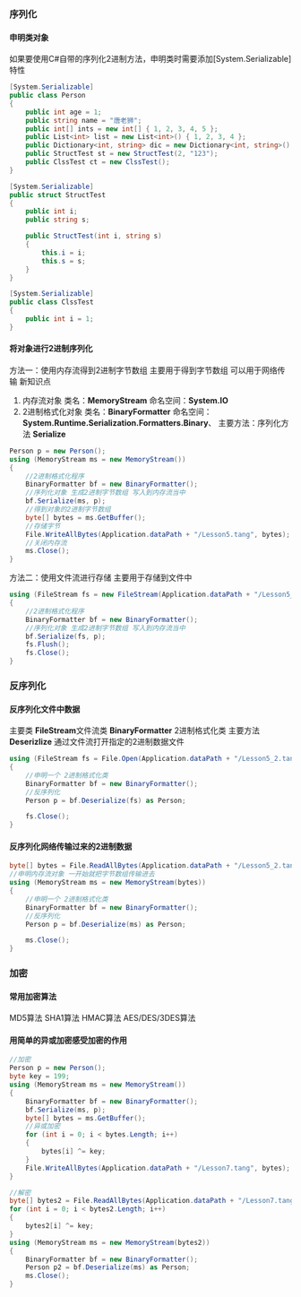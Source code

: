 ### 序列化
#### 申明类对象
如果要使用C#自带的序列化2进制方法，申明类时需要添加[System.Serializable]特性

```c#
[System.Serializable]
public class Person
{
    public int age = 1;
    public string name = "唐老狮";
    public int[] ints = new int[] { 1, 2, 3, 4, 5 };
    public List<int> list = new List<int>() { 1, 2, 3, 4 };
    public Dictionary<int, string> dic = new Dictionary<int, string>() { { 1, "123" }, { 2, "1223" }, { 3, "435345" } };
    public StructTest st = new StructTest(2, "123");
    public ClssTest ct = new ClssTest();
}

[System.Serializable]
public struct StructTest
{
    public int i;
    public string s;

    public StructTest(int i, string s)
    {
        this.i = i;
        this.s = s;
    }
}

[System.Serializable]
public class ClssTest
{
    public int i = 1;
}
```

#### 将对象进行2进制序列化
方法一：使用内存流得到2进制字节数组
主要用于得到字节数组 可以用于网络传输
新知识点
1. 内存流对象
类名：**MemoryStream**
命名空间：**System.IO**
2. 2进制格式化对象
类名：**BinaryFormatter**
命名空间：**System.Runtime.Serialization.Formatters.Binary**、
主要方法：序列化方法 **Serialize**

```c#
Person p = new Person();
using (MemoryStream ms = new MemoryStream())
{
    //2进制格式化程序
    BinaryFormatter bf = new BinaryFormatter();
    //序列化对象 生成2进制字节数组 写入到内存流当中
    bf.Serialize(ms, p);
    //得到对象的2进制字节数组
    byte[] bytes = ms.GetBuffer();
    //存储字节
    File.WriteAllBytes(Application.dataPath + "/Lesson5.tang", bytes);
    //关闭内存流
    ms.Close();
}
```

方法二：使用文件流进行存储
主要用于存储到文件中

```c#
using (FileStream fs = new FileStream(Application.dataPath + "/Lesson5_2.tang", FileMode.OpenOrCreate, FileAccess.Write))
{
    //2进制格式化程序
    BinaryFormatter bf = new BinaryFormatter();
    //序列化对象 生成2进制字节数组 写入到内存流当中
    bf.Serialize(fs, p);
    fs.Flush();
    fs.Close();
}
```

### 反序列化
#### 反序列化文件中数据
主要类
**FileStream**文件流类
**BinaryFormatter** 2进制格式化类
主要方法
**Deserizlize** 通过文件流打开指定的2进制数据文件

```c#
using (FileStream fs = File.Open(Application.dataPath + "/Lesson5_2.tang", FileMode.Open, FileAccess.Read))
{
    //申明一个 2进制格式化类
    BinaryFormatter bf = new BinaryFormatter();
    //反序列化
    Person p = bf.Deserialize(fs) as Person;

    fs.Close();
}
```

#### 反序列化网络传输过来的2进制数据
```c#
byte[] bytes = File.ReadAllBytes(Application.dataPath + "/Lesson5_2.tang");
//申明内存流对象 一开始就把字节数组传输进去
using (MemoryStream ms = new MemoryStream(bytes))
{
    //申明一个 2进制格式化类
    BinaryFormatter bf = new BinaryFormatter();
    //反序列化
    Person p = bf.Deserialize(ms) as Person;

    ms.Close();
}
```

### 加密
#### 常用加密算法
MD5算法
SHA1算法
HMAC算法
AES/DES/3DES算法

#### 用简单的异或加密感受加密的作用
```c#
//加密
Person p = new Person();
byte key = 199;
using (MemoryStream ms = new MemoryStream())
{
    BinaryFormatter bf = new BinaryFormatter();
    bf.Serialize(ms, p);
    byte[] bytes = ms.GetBuffer();
    //异或加密
    for (int i = 0; i < bytes.Length; i++)
    {
        bytes[i] ^= key;
    }
    File.WriteAllBytes(Application.dataPath + "/Lesson7.tang", bytes);
}
```

```c#
//解密
byte[] bytes2 = File.ReadAllBytes(Application.dataPath + "/Lesson7.tang");
for (int i = 0; i < bytes2.Length; i++)
{
    bytes2[i] ^= key;
}
using (MemoryStream ms = new MemoryStream(bytes2))
{
    BinaryFormatter bf = new BinaryFormatter();
    Person p2 = bf.Deserialize(ms) as Person;
    ms.Close();
}
```
